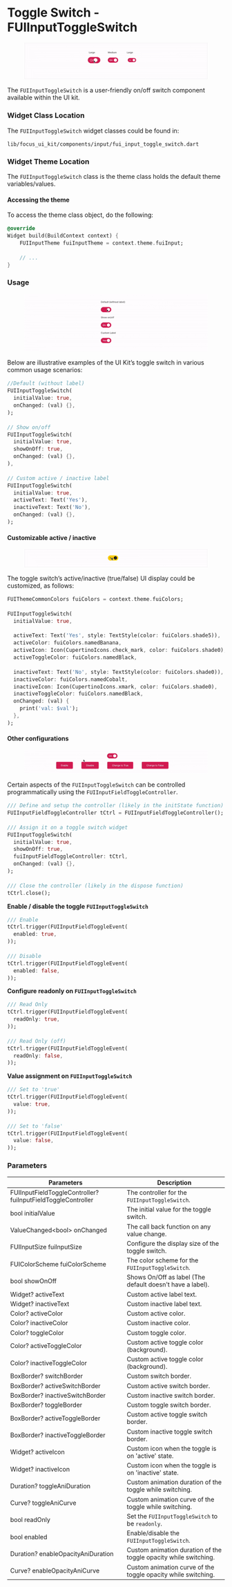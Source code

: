 # Toggle Switch - FUIInputToggleSwitch

<figure><img src="../../../.gitbook/assets/fuiinputtoggle01.gif" alt=""><figcaption></figcaption></figure>

The `FUIInputToggleSwitch` is a user-friendly on/off switch component available within the UI kit.

### Widget Class Location

The `FUIInputToggleSwitch` widget classes could be found in:

```
lib/focus_ui_kit/components/input/fui_input_toggle_switch.dart
```

### Widget Theme Location

The `FUIInputToggleSwitch` class is the theme class holds the default theme variables/values.

#### Accessing the theme

To access the theme class object, do the following:

```dart
@override
Widget build(BuildContext context) {
    FUIInputTheme fuiInputTheme = context.theme.fuiInput;
    
    // ...
}
```

### Usage

<figure><img src="../../../.gitbook/assets/fuiinputtoggle02.gif" alt=""><figcaption></figcaption></figure>

Below are illustrative examples of the UI Kit’s toggle switch in various common usage scenarios:

```dart
//Default (without label) 
FUIInputToggleSwitch(
  initialValue: true,
  onChanged: (val) {},
);

// Show on/off
FUIInputToggleSwitch(
  initialValue: true,
  showOnOff: true,
  onChanged: (val) {},
),

// Custom active / inactive label
FUIInputToggleSwitch(
  initialValue: true,
  activeText: Text('Yes'),
  inactiveText: Text('No'),
  onChanged: (val) {},
);
```

#### Customizable active / inactive

<figure><img src="../../../.gitbook/assets/fuiinputtoggle03.gif" alt=""><figcaption></figcaption></figure>

The toggle switch’s active/inactive (true/false) UI display could be customized, as follows:

```dart
FUIThemeCommonColors fuiColors = context.theme.fuiColors;

FUIInputToggleSwitch(
  initialValue: true,
  
  activeText: Text('Yes', style: TextStyle(color: fuiColors.shade5)),
  activeColor: fuiColors.namedBanana,
  activeIcon: Icon(CupertinoIcons.check_mark, color: fuiColors.shade0),
  activeToggleColor: fuiColors.namedBlack,

  inactiveText: Text('No', style: TextStyle(color: fuiColors.shade0)),
  inactiveColor: fuiColors.namedCobalt,
  inactiveIcon: Icon(CupertinoIcons.xmark, color: fuiColors.shade0),
  inactiveToggleColor: fuiColors.namedBlack,
  onChanged: (val) {
    print('val: $val');
  },
);
```

#### Other configurations

<figure><img src="../../../.gitbook/assets/fuiinputtoggle04.gif" alt=""><figcaption></figcaption></figure>

Certain aspects of the `FUIInputToggleSwitch` can be controlled programmatically using the `FUIInputFieldToggleController`.

```dart
/// Define and setup the controller (likely in the initState function)
FUIInputFieldToggleController tCtrl = FUIInputFieldToggleController();

/// Assign it on a toggle switch widget
FUIInputToggleSwitch(
  initialValue: true,
  showOnOff: true,
  fuiInputFieldToggleController: tCtrl,
  onChanged: (val) {},
);

/// Close the controller (likely in the dispose function)
tCtrl.close();
```

**Enable / disable the toggle `FUIInputToggleSwitch`**

```dart
/// Enable
tCtrl.trigger(FUIInputFieldToggleEvent(
  enabled: true,
));

/// Disable
tCtrl.trigger(FUIInputFieldToggleEvent(
  enabled: false,
));
```

**Configure readonly on `FUIInputToggleSwitch`**

```dart
/// Read Only
tCtrl.trigger(FUIInputFieldToggleEvent(
  readOnly: true,
));

/// Read Only (off)
tCtrl.trigger(FUIInputFieldToggleEvent(
  readOnly: false,
));
```

**Value assignment on `FUIInputToggleSwitch`**

```dart
/// Set to 'true'
tCtrl.trigger(FUIInputFieldToggleEvent(
  value: true,
));

/// Set to 'false'
tCtrl.trigger(FUIInputFieldToggleEvent(
  value: false,
));
```

### Parameters

| Parameters                                                   | Description                                                      |
| ------------------------------------------------------------ | ---------------------------------------------------------------- |
| FUIInputFieldToggleController? fuiInputFieldToggleController | The controller for the `FUIInputToggleSwitch`.                   |
| bool initialValue                                            | The initial value for the toggle switch.                         |
| ValueChanged\<bool> onChanged                                | The call back function on any value change.                      |
| FUIInputSize fuiInputSize                                    | Configure the display size of the toggle switch.                 |
| FUIColorScheme fuiColorScheme                                | The color scheme for the `FUIInputToggleSwitch`.                 |
| bool showOnOff                                               | Shows On/Off as label (The default doesn't have a label).        |
| Widget? activeText                                           | Custom active label text.                                        |
| Widget? inactiveText                                         | Custom inactive label text.                                      |
| Color? activeColor                                           | Custom active color.                                             |
| Color? inactiveColor                                         | Custom inactive color.                                           |
| Color? toggleColor                                           | Custom toggle color.                                             |
| Color? activeToggleColor                                     | Custom active toggle color (background).                         |
| Color? inactiveToggleColor                                   | Custom active toggle color (background).                         |
| BoxBorder? switchBorder                                      | Custom switch border.                                            |
| BoxBorder? activeSwitchBorder                                | Custom active switch border.                                     |
| BoxBorder? inactiveSwitchBorder                              | Custom inactive switch border.                                   |
| BoxBorder? toggleBorder                                      | Custom toggle switch border.                                     |
| BoxBorder? activeToggleBorder                                | Custom active toggle switch border.                              |
| BoxBorder? inactiveToggleBorder                              | Custom inactive toggle switch border.                            |
| Widget? activeIcon                                           | Custom icon when the toggle is on 'active' state.                |
| Widget? inactiveIcon                                         | Custom icon when the toggle is on 'inactive' state.              |
| Duration? toggleAniDuration                                  | Custom animation duration of the toggle while switching.         |
| Curve? toggleAniCurve                                        | Custom animation curve of the toggle while switching.            |
| bool readOnly                                                | Set the `FUIInputToggleSwitch` to be `readonly`.                 |
| bool enabled                                                 | Enable/disable the `FUIInputToggleSwitch`.                       |
| Duration? enableOpacityAniDuration                           | Custom animation duration of the toggle opacity while switching. |
| Curve? enableOpacityAniCurve                                 | Custom animation curve of the toggle opacity while switching.    |
